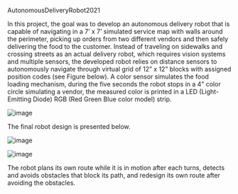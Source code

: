 AutonomousDeliveryRobot2021
 
In this project, the goal was to develop an autonomous delivery robot that is capable of navigating in a 7’ x 7’ simulated service map with walls around the perimeter, picking up orders from two different vendors and then safely delivering the food to the customer. Instead of traveling on sidewalks and crossing streets as an actual delivery robot, which requires vision systems and multiple sensors, the developed robot relies on distance sensors to autonomously navigate through virtual grid of 12” x 12” blocks with assigned position codes (see Figure below). A color sensor simulates the food loading mechanism, during the five seconds the robot stops in a 4” color circle simulating a vendor, the measured color is printed in a LED (Light-Emitting Diode) RGB (Red Green Blue color model) strip.
 
![image](https://user-images.githubusercontent.com/73008183/118209662-09781e00-b437-11eb-9f14-e3b45c8cc95a.png)
 
The final robot design is presented below.
 
![image](https://user-images.githubusercontent.com/73008183/118210051-d84c1d80-b437-11eb-8cc5-a4171b2bda47.png)
 
![image](https://user-images.githubusercontent.com/73008183/118210070-e13cef00-b437-11eb-8c40-3561aeda1bf4.png)
 
The robot plans its own route while it is in motion after each turns, detects and avoids obstacles that block its path, and redesign its own route after avoiding the obstacles.
